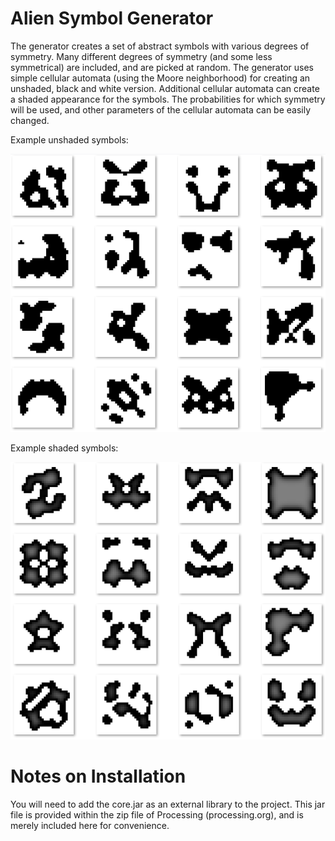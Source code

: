 # Alien Symbol Generator
The generator creates a set of abstract symbols with various degrees of symmetry. Many different degrees of symmetry (and some less symmetrical) are included, and are picked at random. The generator uses simple cellular automata (using the Moore neighborhood) for creating an unshaded, black and white version. Additional cellular automata can create a shaded appearance for the symbols. The probabilities for which symmetry will be used, and other parameters of the cellular automata can be easily changed.

Example unshaded symbols:

![unshaded_symbols](https://github.com/sentientdesigns/aliensymbols/blob/master/unshaded.png)


Example shaded symbols:

![shaded_symbols](https://github.com/sentientdesigns/aliensymbols/blob/master/shaded.png)

# Notes on Installation

You will need to add the core.jar as an external library to the project. This jar file is provided within the zip file of Processing (processing.org), and is merely included here for convenience.
